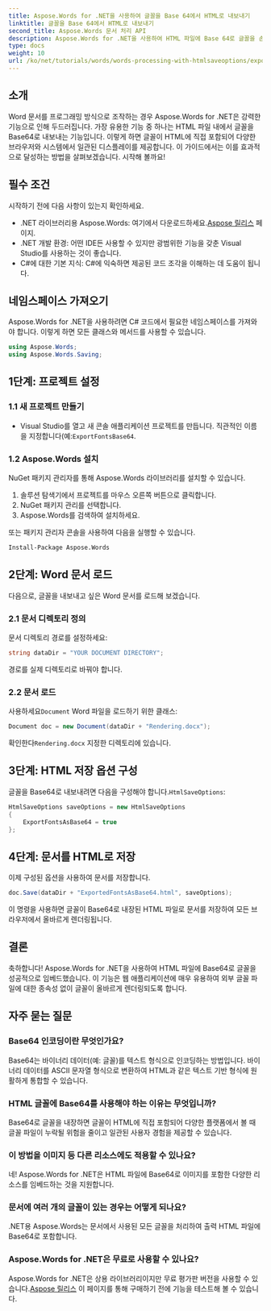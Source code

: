 ```yaml
---
title: Aspose.Words for .NET을 사용하여 글꼴을 Base 64에서 HTML로 내보내기
linktitle: 글꼴을 Base 64에서 HTML로 내보내기
second_title: Aspose.Words 문서 처리 API
description: Aspose.Words for .NET을 사용하여 HTML 파일에 Base 64로 글꼴을 손쉽게 임베드하는 방법을 알아보세요. 이 단계별 가이드는 다양한 브라우저와 플랫폼에서 일관된 글꼴 표시를 보장하는 데 도움이 됩니다.
type: docs
weight: 10
url: /ko/net/tutorials/words/words-processing-with-htmlsaveoptions/export-fonts-as-base-64-to-html/
---
```

## 소개

Word 문서를 프로그래밍 방식으로 조작하는 경우 Aspose.Words for .NET은 강력한 기능으로 인해 두드러집니다. 가장 유용한 기능 중 하나는 HTML 파일 내에서 글꼴을 Base64로 내보내는 기능입니다. 이렇게 하면 글꼴이 HTML에 직접 포함되어 다양한 브라우저와 시스템에서 일관된 디스플레이를 제공합니다. 이 가이드에서는 이를 효과적으로 달성하는 방법을 살펴보겠습니다. 시작해 볼까요!

## 필수 조건

시작하기 전에 다음 사항이 있는지 확인하세요.

-  .NET 라이브러리용 Aspose.Words: 여기에서 다운로드하세요.[Aspose 릴리스](https://releases.aspose.com/words/net/) 페이지.
- .NET 개발 환경: 어떤 IDE든 사용할 수 있지만 광범위한 기능을 갖춘 Visual Studio를 사용하는 것이 좋습니다.
- C#에 대한 기본 지식: C#에 익숙하면 제공된 코드 조각을 이해하는 데 도움이 됩니다.

## 네임스페이스 가져오기

Aspose.Words for .NET을 사용하려면 C# 코드에서 필요한 네임스페이스를 가져와야 합니다. 이렇게 하면 모든 클래스와 메서드를 사용할 수 있습니다.

```csharp
using Aspose.Words;
using Aspose.Words.Saving;
```

## 1단계: 프로젝트 설정

### 1.1 새 프로젝트 만들기

-  Visual Studio를 열고 새 콘솔 애플리케이션 프로젝트를 만듭니다. 직관적인 이름을 지정합니다(예:`ExportFontsBase64`.

### 1.2 Aspose.Words 설치

NuGet 패키지 관리자를 통해 Aspose.Words 라이브러리를 설치할 수 있습니다.

1. 솔루션 탐색기에서 프로젝트를 마우스 오른쪽 버튼으로 클릭합니다.
2. NuGet 패키지 관리를 선택합니다.
3. Aspose.Words를 검색하여 설치하세요.

또는 패키지 관리자 콘솔을 사용하여 다음을 실행할 수 있습니다.

```bash
Install-Package Aspose.Words
```

## 2단계: Word 문서 로드

다음으로, 글꼴을 내보내고 싶은 Word 문서를 로드해 보겠습니다.

### 2.1 문서 디렉토리 정의

문서 디렉토리 경로를 설정하세요:

```csharp
string dataDir = "YOUR DOCUMENT DIRECTORY";
```

경로를 실제 디렉토리로 바꿔야 합니다.

### 2.2 문서 로드

 사용하세요`Document` Word 파일을 로드하기 위한 클래스:

```csharp
Document doc = new Document(dataDir + "Rendering.docx");
```

 확인한다`Rendering.docx` 지정한 디렉토리에 있습니다.

## 3단계: HTML 저장 옵션 구성

 글꼴을 Base64로 내보내려면 다음을 구성해야 합니다.`HtmlSaveOptions`:

```csharp
HtmlSaveOptions saveOptions = new HtmlSaveOptions 
{ 
    ExportFontsAsBase64 = true 
};
```

## 4단계: 문서를 HTML로 저장

이제 구성된 옵션을 사용하여 문서를 저장합니다.

```csharp
doc.Save(dataDir + "ExportedFontsAsBase64.html", saveOptions);
```

이 명령을 사용하면 글꼴이 Base64로 내장된 HTML 파일로 문서를 저장하여 모든 브라우저에서 올바르게 렌더링됩니다.

## 결론

축하합니다! Aspose.Words for .NET을 사용하여 HTML 파일에 Base64로 글꼴을 성공적으로 임베드했습니다. 이 기능은 웹 애플리케이션에 매우 유용하여 외부 글꼴 파일에 대한 종속성 없이 글꼴이 올바르게 렌더링되도록 합니다.

## 자주 묻는 질문

### Base64 인코딩이란 무엇인가요?

Base64는 바이너리 데이터(예: 글꼴)를 텍스트 형식으로 인코딩하는 방법입니다. 바이너리 데이터를 ASCII 문자열 형식으로 변환하여 HTML과 같은 텍스트 기반 형식에 원활하게 통합할 수 있습니다.

### HTML 글꼴에 Base64를 사용해야 하는 이유는 무엇입니까?

Base64로 글꼴을 내장하면 글꼴이 HTML에 직접 포함되어 다양한 플랫폼에서 볼 때 글꼴 파일이 누락될 위험을 줄이고 일관된 사용자 경험을 제공할 수 있습니다.

### 이 방법을 이미지 등 다른 리소스에도 적용할 수 있나요?

네! Aspose.Words for .NET은 HTML 파일에 Base64로 이미지를 포함한 다양한 리소스를 임베드하는 것을 지원합니다.

### 문서에 여러 개의 글꼴이 있는 경우는 어떻게 되나요?

.NET용 Aspose.Words는 문서에서 사용된 모든 글꼴을 처리하여 출력 HTML 파일에 Base64로 포함합니다.

### Aspose.Words for .NET은 무료로 사용할 수 있나요?

 Aspose.Words for .NET은 상용 라이브러리이지만 무료 평가판 버전을 사용할 수 있습니다.[Aspose 릴리스](https://releases.aspose.com/) 이 페이지를 통해 구매하기 전에 기능을 테스트해 볼 수 있습니다.